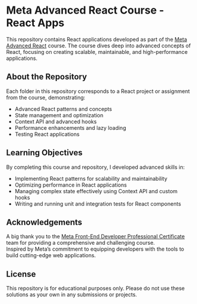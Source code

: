 # **Meta Advanced React Course - React Apps**  

This repository contains React applications developed as part of the [Meta Advanced React](https://www.coursera.org/learn/meta-advanced-react) course. 
The course dives deep into advanced concepts of React, focusing on creating scalable, maintainable, and high-performance applications.  

## **About the Repository**  
Each folder in this repository corresponds to a React project or assignment from the course, demonstrating:  
- Advanced React patterns and concepts  
- State management and optimization  
- Context API and advanced hooks  
- Performance enhancements and lazy loading  
- Testing React applications

## **Learning Objectives**  
By completing this course and repository, I developed advanced skills in:  
- Implementing React patterns for scalability and maintainability  
- Optimizing performance in React applications  
- Managing complex state effectively using Context API and custom hooks  
- Writing and running unit and integration tests for React components

## **Acknowledgements**  
A big thank you to the [Meta Front-End Developer Professional Certificate](https://www.coursera.org/professional-certificates/meta-front-end-developer) team for providing a comprehensive and challenging course.  
Inspired by Meta’s commitment to equipping developers with the tools to build cutting-edge web applications.  

## **License**  
This repository is for educational purposes only. Please do not use these solutions as your own in any submissions or projects.  
